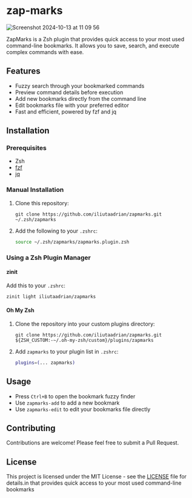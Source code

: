 # zap-marks

![Screenshot 2024-10-13 at 11 09 56](https://github.com/user-attachments/assets/3eabda30-25a2-45c0-bb12-329628a255c1)


ZapMarks is a Zsh plugin that provides quick access to your most used command-line bookmarks. It allows you to save, search, and execute complex commands with ease.

## Features

- Fuzzy search through your bookmarked commands
- Preview command details before execution
- Add new bookmarks directly from the command line
- Edit bookmarks file with your preferred editor
- Fast and efficient, powered by fzf and jq

## Installation

### Prerequisites

- Zsh
- [fzf](https://github.com/junegunn/fzf)
- [jq](https://stedolan.github.io/jq/)

### Manual Installation

1. Clone this repository:
   ```
   git clone https://github.com/iliutaadrian/zapmarks.git ~/.zsh/zapmarks
   ```

2. Add the following to your `.zshrc`:
   ```zsh
   source ~/.zsh/zapmarks/zapmarks.plugin.zsh
   ```

### Using a Zsh Plugin Manager

#### zinit
Add this to your `.zshrc`:
```zsh
zinit light iliutaadrian/zapmarks
```

#### Oh My Zsh
1. Clone the repository into your custom plugins directory:
   ```
   git clone https://github.com/iliutaadrian/zapmarks.git ${ZSH_CUSTOM:-~/.oh-my-zsh/custom}/plugins/zapmarks
   ```
2. Add `zapmarks` to your plugin list in `.zshrc`:
   ```zsh
   plugins=(... zapmarks)
   ```

## Usage

- Press `Ctrl+B` to open the bookmark fuzzy finder
- Use `zapmarks-add` to add a new bookmark
- Use `zapmarks-edit` to edit your bookmarks file directly

## Contributing

Contributions are welcome! Please feel free to submit a Pull Request.

## License

This project is licensed under the MIT License - see the [LICENSE](LICENSE) file for details.in that provides quick access to your most used command-line bookmarks
